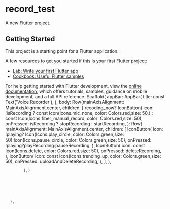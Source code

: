 # record_test

A new Flutter project.

## Getting Started

This project is a starting point for a Flutter application.

A few resources to get you started if this is your first Flutter project:

- [Lab: Write your first Flutter app](https://docs.flutter.dev/get-started/codelab)
- [Cookbook: Useful Flutter samples](https://docs.flutter.dev/cookbook)

For help getting started with Flutter development, view the
[online documentation](https://docs.flutter.dev/), which offers tutorials,
samples, guidance on mobile development, and a full API reference.
Scaffold(
appBar: AppBar(
title: const Text('Voice Recorder'),
),
body: Row(mainAxisAlignment: MainAxisAlignment.center,
children: [
recoding_now? IconButton(
icon: !isRecording
? const Icon(Icons.mic_none, color: Colors.red,size: 50,)
: const Icon(Icons.fiber_manual_record, color: Colors.red,size: 50),
onPressed: isRecording ? stopRecording : startRecording,
):
Row(
mainAxisAlignment: MainAxisAlignment.center,
children: [
IconButton(
icon: !playing? Icon(Icons.play_circle, color: Colors.green,size: 50):Icon(Icons.pause_circle, color: Colors.green,size: 50),
onPressed: !playing?playRecording:pauseRecording,
),
IconButton(
icon: const Icon(Icons.delete, color: Colors.red,size: 50),
onPressed: deleteRecording,
),
IconButton(
icon: const Icon(Icons.trending_up, color: Colors.green,size: 50),
onPressed: uploadAndDeleteRecording,
),
],
),




            ],)






      ),